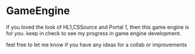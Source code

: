 # GameEngine
If you loved the look of HL1,CSSource and Portal 1, then this game engine is for you. keep in check to see my progress in game engine development. 

feel free to let me know if you have any ideas for a collab or improvements
